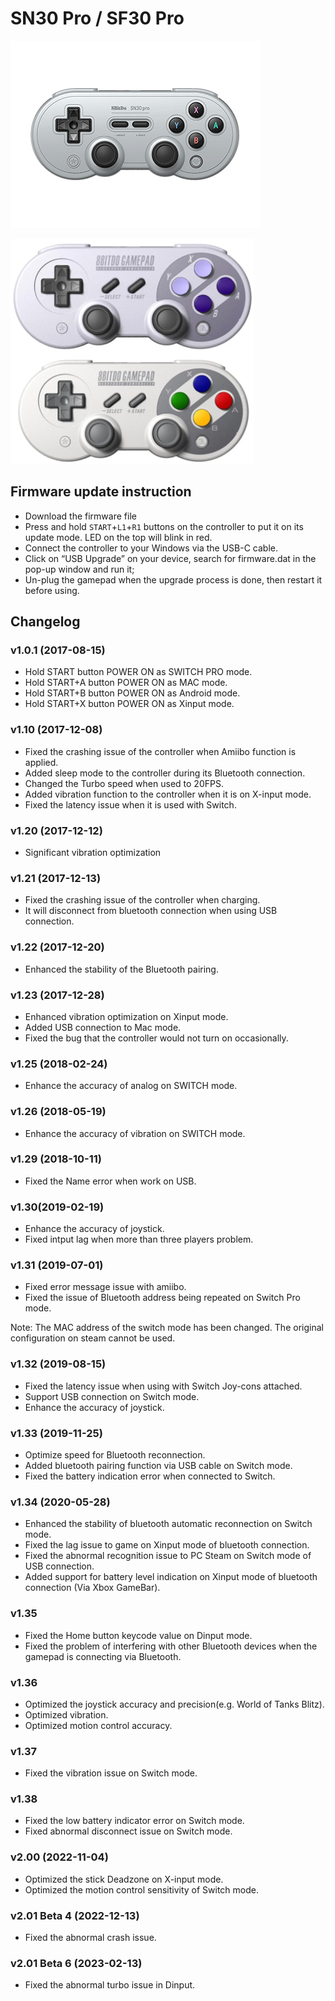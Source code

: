 # SN30 Pro / SF30 Pro
![SN30Pro](sn30pro.gif)

![SN30Pro](sn30pro.png)

## Firmware update instruction
* Download the firmware file
* Press and hold ```START```+```L1```+```R1``` buttons on the controller to put it on its update mode. LED on the top will blink in red.
* Connect the controller to your Windows via the USB-C cable.
* Click on “USB Upgrade” on your device, search for firmware.dat in the pop-up window and run it;
* Un-plug the gamepad when the upgrade process is done, then restart it before using. 

## Changelog
### v1.0.1 (2017-08-15)
- Hold START button POWER ON as SWITCH PRO mode.
- Hold START+A button POWER ON as MAC mode.
- Hold START+B button POWER ON as Android mode.
- Hold START+X button POWER ON as Xinput mode.

### v1.10 (2017-12-08)
- Fixed the crashing issue of the controller when Amiibo function is applied.
- Added sleep mode to the controller during its Bluetooth connection. 
- Changed the Turbo speed when used to 20FPS.
- Added vibration function to the controller when it is on X-input mode.
- Fixed the latency issue when it is used with Switch. 

### v1.20 (2017-12-12)
- Significant vibration optimization

### v1.21 (2017-12-13)
- Fixed the crashing issue of the controller when charging.
- It will disconnect from bluetooth connection when using USB connection.

### v1.22 (2017-12-20)
- Enhanced the stability of the Bluetooth pairing.

### v1.23 (2017-12-28)
- Enhanced vibration optimization on Xinput mode.
- Added USB connection to Mac mode.
- Fixed the bug that the controller would not turn on occasionally. 

### v1.25 (2018-02-24)
- Enhance the accuracy of analog on SWITCH mode.

### v1.26 (2018-05-19)
- Enhance the accuracy of vibration on SWITCH mode.

### v1.29 (2018-10-11)
- Fixed the Name error when work on USB.

### v1.30(2019-02-19)
- Enhance the accuracy of joystick.
- Fixed intput lag when more than three players problem.

### v1.31 (2019-07-01)
- Fixed error message issue with amiibo.
- Fixed the issue of Bluetooth address being repeated on Switch Pro mode.

Note: The MAC address of the switch mode has been changed. The original configuration on steam cannot be used.

### v1.32 (2019-08-15)
- Fixed the latency issue when using with Switch Joy-cons attached. 
- Support USB connection on Switch mode.
- Enhance the accuracy of joystick.

### v1.33 (2019-11-25)
- Optimize speed for Bluetooth reconnection.
- Added bluetooth pairing function via USB cable on Switch mode.
- Fixed the battery indication error when connected to Switch.

### v1.34 (2020-05-28)
- Enhanced the stability of bluetooth automatic reconnection on Switch mode.
- Fixed the lag issue to game on Xinput mode of bluetooth connection.
- Fixed the abnormal recognition issue to PC Steam on Switch mode of USB connection.
- Added support for battery level indication on Xinput mode of bluetooth connection (Via Xbox GameBar).

### v1.35
- Fixed the Home button keycode value on Dinput mode.
- Fixed the problem of interfering with other Bluetooth devices when the gamepad is connecting via Bluetooth. 

### v1.36
- Optimized the joystick accuracy and precision(e.g. World of Tanks Blitz).
- Optimized vibration.
- Optimized motion control accuracy.

### v1.37
- Fixed the vibration issue on Switch mode.

### v1.38
- Fixed the low battery indicator error on Switch mode.
- Fixed abnormal disconnect issue on Switch mode.

### v2.00 (2022-11-04)
- Optimized the stick Deadzone on X-input mode.
- Optimized the motion control sensitivity of Switch mode.

### v2.01 Beta 4 (2022-12-13)
- Fixed the abnormal crash issue.

### v2.01 Beta 6 (2023-02-13)
- Fixed the abnormal turbo issue in Dinput.

